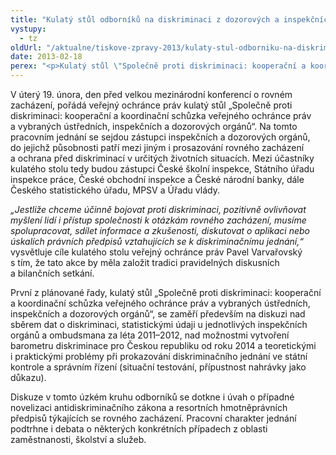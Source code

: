 ```yaml
---
title: "Kulatý stůl odborníků na diskriminaci z dozorových a inspekčních orgánů"
vystupy:
  - tz
oldUrl: "/aktualne/tiskove-zpravy-2013/kulaty-stul-odborniku-na-diskriminaci-z-dozorovych-a-inspekcnich-organu"
date: 2013-02-18
perex: "<p>Kulatý stůl \"Společně proti diskriminaci: kooperační a koordinační schůzka veřejného ochránce práv a vybraných ústředních, inspekčních a dozorových orgánů\" zahajuje tradici diskusních a bilančních setkání odborníků působících v oblasti rovného zacházení.</p>"
---
```


<!-- imported from the old website -->

<p>V úterý 19. února, den před velkou mezinárodní konferencí o rovném zacházení, pořádá veřejný ochránce práv kulatý stůl „Společně proti diskriminaci: kooperační a koordinační schůzka veřejného ochránce práv a vybraných ústředních, inspekčních a dozorových orgánů“. Na tomto pracovním jednání se sejdou zástupci inspekčních a dozorových orgánů, do jejichž působnosti patří mezi jiným i prosazování rovného zacházení a ochrana před diskriminací v určitých životních situacích. Mezi účastníky kulatého stolu tedy budou zástupci České školní inspekce, Státního úřadu inspekce práce, České obchodní inspekce a České národní banky, dále Českého statistického úřadu, MPSV a Úřadu vlády.</p><p><em>„Jestliže chceme účinně bojovat proti diskriminaci, pozitivně ovlivňovat myšlení lidí i přístup společnosti k otázkám rovného zacházení, musíme spolupracovat, sdílet informace a zkušenosti, diskutovat o aplikaci nebo úskalích právních předpisů vztahujících se k diskriminačnímu jednání,“</em> vysvětluje cíle kulatého stolu veřejný ochránce práv Pavel Varvařovský s tím, že tato akce by měla založit tradici pravidelných diskusních a bilančních setkání. </p><p>První z plánované řady, kulatý stůl „Společně proti diskriminaci: kooperační a koordinační schůzka veřejného ochránce práv a vybraných ústředních, inspekčních a dozorových orgánů“, se zaměří především na diskuzi nad sběrem dat o diskriminaci, statistickými údaji u jednotlivých inspekčních orgánů a ombudsmana za léta 2011–2012, nad možnostmi vytvoření barometru diskriminace pro Českou republiku od roku 2014 a teoretickými i praktickými problémy při prokazování diskriminačního jednání ve státní kontrole a správním řízení (situační testování, přípustnost nahrávky jako důkazu). </p>Diskuze v tomto úzkém kruhu odborníků se dotkne i úvah o případné novelizaci antidiskriminačního zákona a resortních hmotněprávních předpisů týkajících se rovného zacházení. Pracovní charakter jednání podtrhne i debata o některých konkrétních případech z oblasti zaměstnanosti, školství a služeb.
